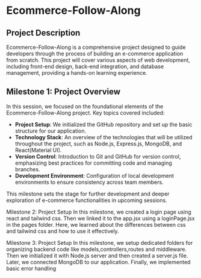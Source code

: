 # Ecommerce-Follow-Along

## Project Description

Ecommerce-Follow-Along is a comprehensive project designed to guide developers through the process of building an e-commerce application from scratch. This project will cover various aspects of web development, including front-end design, back-end integration, and database management, providing a hands-on learning experience.

## Milestone 1: Project Overview

In this session, we focused on the foundational elements of the Ecommerce-Follow-Along project. Key topics covered included:

- **Project Setup**: We initialized the GitHub repository and set up the basic structure for our application.
- **Technology Stack**: An overview of the technologies that will be utilized throughout the project, such as Node.js, Express.js, MongoDB, and React(Material UI).
- **Version Control**: Introduction to Git and GitHub for version control, emphasizing best practices for committing code and managing branches.
- **Development Environment**: Configuration of local development environments to ensure consistency across team members.

This milestone sets the stage for further development and deeper exploration of e-commerce functionalities in upcoming sessions.

Milestone 2: Project Setup
In this milestone, we created a login page using react and tailwind css. Then we linked it to the app.jsx using a loginPage.jsx in the pages folder. Here, we learned about the differences between css and tailwind css and how to use it effectively.

Milestone 3: Project Setup
In this milestone, we setup dedicated folders for organizing backend code like models,controllers,routes and middleware. Then we initialized it with Node.js server and then created a server.js file. Later, we connected MongoDB to our application. Finally, we implemented basic error handling
